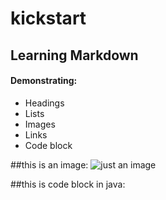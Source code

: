 # kickstart

## Learning Markdown
#### Demonstrating:
- Headings
- Lists
- Images
- Links
- Code block

##this is an image:
![just an image](./images/pizza.jepg)


##this is code block in java:


